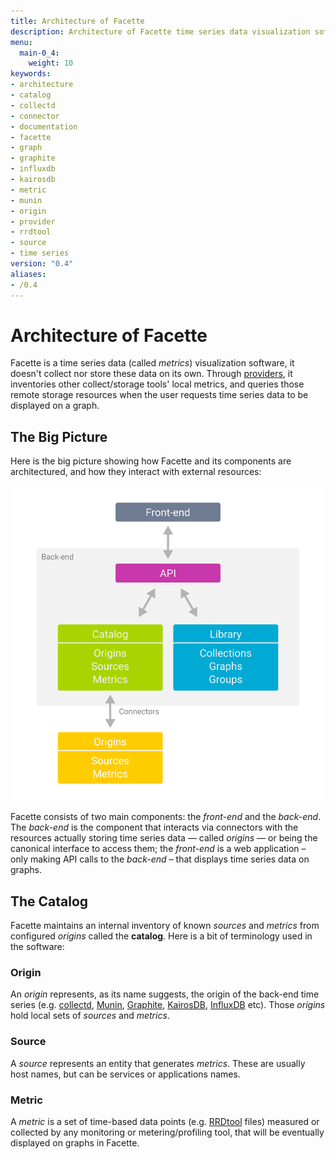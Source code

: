 ```yaml
---
title: Architecture of Facette
description: Architecture of Facette time series data visualization software
menu:
  main-0_4:
    weight: 10
keywords:
- architecture
- catalog
- collectd
- connector
- documentation
- facette
- graph
- graphite
- influxdb
- kairosdb
- metric
- munin
- origin
- provider
- rrdtool
- source
- time series
version: "0.4"
aliases:
- /0.4
---
```


# Architecture of Facette

Facette is a time series data (called *metrics*) visualization software, it doesn't collect nor store these data on its
own. Through [providers](/latest/configuration/), it inventories other collect/storage tools' local metrics, and
queries those remote storage resources when the user requests time series data to be displayed on a graph.

## The Big Picture

Here is the big picture showing how Facette and its components are architectured, and how they interact with external
resources:

![Architecture Schema](/assets/images/schema-architecture.png)

Facette consists of two main components: the *front-end* and the *back-end*. The *back-end* is the component that
interacts via connectors with the resources actually storing time series data — called *origins* — or being the
canonical interface to access them; the *front-end* is a web application – only making API calls to the *back-end* –
that displays time series data on graphs.

## The Catalog

Facette maintains an internal inventory of known *sources* and *metrics* from configured *origins* called the
**catalog**. Here is a bit of terminology used in the software:

### Origin

An *origin* represents, as its name suggests, the origin of the back-end time series (e.g.
[collectd](https://collectd.org/), [Munin](http://munin-monitoring.org/), [Graphite](https://graphiteapp.org/),
[KairosDB](https://kairosdb.github.io/), [InfluxDB](https://influxdata.com) etc). Those *origins* hold local sets of
*sources* and *metrics*.

### Source

A *source* represents an entity that generates *metrics*. These are usually host names, but can be services or
applications names.

### Metric

A *metric* is a set of time-based data points (e.g. [RRDtool](http://oss.oetiker.ch/rrdtool/) files) measured or
collected by any monitoring or metering/profiling tool, that will be eventually displayed on graphs in Facette.
